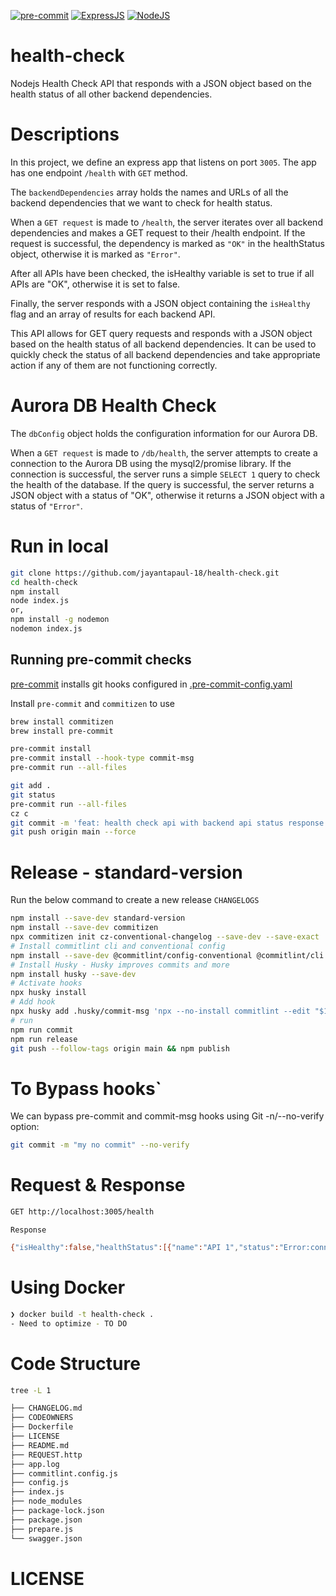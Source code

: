 [![pre-commit](https://img.shields.io/badge/pre--commit-enabled-brightgreen?logo=pre-commit)](https://github.com/pre-commit/pre-commit)
[![ExpressJS](https://img.shields.io/badge/ExpressJS-blue?logo=ExpressJS)](https://nodejs.org/en)
[![NodeJS](https://img.shields.io/badge/nodejs-V18-brightgreen?logo=nodejs)](https://expressjs.com/en/api.html)

# health-check

Nodejs Health Check API that responds with a JSON object based on the health status of all other backend dependencies.

# Descriptions

In this project, we define an express app that listens on port `3005`. The app has one endpoint `/health` with `GET` method.

The `backendDependencies` array holds the names and URLs of all the backend dependencies that we want to check for health status.

When a `GET request` is made to `/health`, the server iterates over all backend dependencies and makes a GET request to their /health endpoint. If the request is successful, the dependency is marked as `"OK"` in the healthStatus object, otherwise it is marked as `"Error"`.

After all APIs have been checked, the isHealthy variable is set to true if all APIs are "OK", otherwise it is set to false.

Finally, the server responds with a JSON object containing the `isHealthy` flag and an array of results for each backend API.

This API allows for GET query requests and responds with a JSON object based on the health status of all backend dependencies. It can be used to quickly check the status of all backend dependencies and take appropriate action if any of them are not functioning correctly.

# Aurora DB Health Check

The `dbConfig` object holds the configuration information for our Aurora DB.

When a `GET request` is made to `/db/health`, the server attempts to create a connection to the Aurora DB using the mysql2/promise library. If the connection is successful, the server runs a simple `SELECT 1` query to check the health of the database. If the query is successful, the server returns a JSON object with a status of "OK", otherwise it returns a JSON object with a status of `"Error"`.

# Run in local

```bash
git clone https://github.com/jayantapaul-18/health-check.git
cd health-check
npm install
node index.js
or,
npm install -g nodemon
nodemon index.js
```

## Running pre-commit checks

[pre-commit](https://pre-commit.com) installs git hooks configured in [.pre-commit-config.yaml](.pre-commit-config.yaml)

Install `pre-commit` and `commitizen` to use

```bash
brew install commitizen
brew install pre-commit

pre-commit install
pre-commit install --hook-type commit-msg
pre-commit run --all-files

git add .
git status
pre-commit run --all-files
cz c
git commit -m 'feat: health check api with backend api status response'
git push origin main --force
```

# Release - standard-version

Run the below command to create a new release `CHANGELOGS`

```bash
npm install --save-dev standard-version
npm install --save-dev commitizen
npx commitizen init cz-conventional-changelog --save-dev --save-exact
# Install commitlint cli and conventional config
npm install --save-dev @commitlint/config-conventional @commitlint/cli
# Install Husky - Husky improves commits and more
npm install husky --save-dev
# Activate hooks
npx husky install
# Add hook
npx husky add .husky/commit-msg 'npx --no-install commitlint --edit "$1"'
# run
npm run commit
npm run release
git push --follow-tags origin main && npm publish
```

# To Bypass hooks`

We can bypass pre-commit and commit-msg hooks using Git -n/--no-verify option:

```bash
git commit -m "my no commit" --no-verify
```

# Request & Response

```bash
GET http://localhost:3005/health
```

`Response`

```bash
{"isHealthy":false,"healthStatus":[{"name":"API 1","status":"Error:connect ECONNREFUSED 127.0.0.1:4000"},{"name":"API 2","status":"Error:connect ECONNREFUSED 127.0.0.1:5000"},{"name":"API 3","status":"Error:connect ECONNREFUSED 127.0.0.1:6000"},{"name":"Database","status":"Error:connect ECONNREFUSED 127.0.0.1:3306"},{"name":"backend","status":"OK"}]}

```

# Using Docker

```bash
❯ docker build -t health-check .
- Need to optimize - TO DO
```

# Code Structure

```bash
tree -L 1
```

```bash
├── CHANGELOG.md
├── CODEOWNERS
├── Dockerfile
├── LICENSE
├── README.md
├── REQUEST.http
├── app.log
├── commitlint.config.js
├── config.js
├── index.js
├── node_modules
├── package-lock.json
├── package.json
├── prepare.js
└── swagger.json
```

# LICENSE
